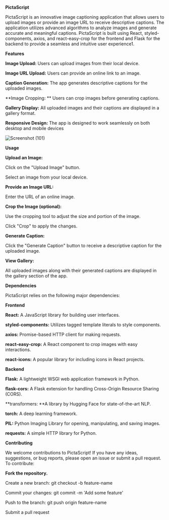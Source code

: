 **PictaScript**

PictaScript is an innovative image captioning application that allows users to upload images or provide an image URL to receive descriptive captions. The application utilizes advanced algorithms to analyze images and generate accurate and meaningful captions. PictaScript is built using React, styled-components, axios, and react-easy-crop for the frontend and Flask for the backend to provide a seamless and intuitive user experience1.

**Features**

**Image Upload:**  Users can upload images from their local device.

**Image URL Upload:**  Users can provide an online link to an image.

**Caption Generation:**  The app generates descriptive captions for the uploaded images.

**Image Cropping: ** Users can crop images before generating captions.

**Gallery Display:**  All uploaded images and their captions are displayed in a gallery format.

**Responsive Design:**  The app is designed to work seamlessly on both desktop and mobile devices

![Screenshot (101)](https://github.com/user-attachments/assets/58e1184f-1a8d-43e9-b06c-f965382777e8)


**Usage**

**Upload an Image:**

Click on the "Upload Image" button.

Select an image from your local device.

**Provide an Image URL:**

Enter the URL of an online image.

**Crop the Image (optional):**

Use the cropping tool to adjust the size and portion of the image.

Click "Crop" to apply the changes.

**Generate Caption:**

Click the "Generate Caption" button to receive a descriptive caption for the uploaded image.

**View Gallery:**

All uploaded images along with their generated captions are displayed in the gallery section of the app.

**Dependencies**

PictaScript relies on the following major dependencies:

**Frontend**

**React:**  A JavaScript library for building user interfaces.

**styled-components:**  Utilizes tagged template literals to style components.

**axios:**  Promise-based HTTP client for making requests.

**react-easy-crop:** A React component to crop images with easy interactions.

**react-icons:**  A popular library for including icons in React projects.


**Backend**

**Flask:** A lightweight WSGI web application framework in Python.

**flask-cors:** A Flask extension for handling Cross-Origin Resource Sharing (CORS).

**transformers: **A library by Hugging Face for state-of-the-art NLP.

**torch:** A deep learning framework.

**PIL:** Python Imaging Library for opening, manipulating, and saving images.

**requests:** A simple HTTP library for Python.


**Contributing**

We welcome contributions to PictaScript! If you have any ideas, suggestions, or bug reports, please open an issue or submit a pull request. To contribute:

**Fork the repository.**

Create a new branch: git checkout -b feature-name

Commit your changes: git commit -m 'Add some feature'

Push to the branch: git push origin feature-name

Submit a pull request
